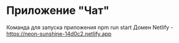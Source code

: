 # Приложение "Чат"

Команда для запуска приложения 
    npm run start
Домен Netlify - https://neon-sunshine-14d0c2.netlify.app
